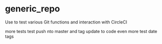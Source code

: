 # generic_repo
Use to test various Git functions and interaction with CircleCI

more tests
test push nto master and tag
update to code
even more
test date tags